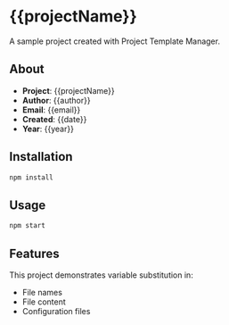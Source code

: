 # {{projectName}}

A sample project created with Project Template Manager.

## About

- **Project**: {{projectName}}
- **Author**: {{author}}
- **Email**: {{email}}
- **Created**: {{date}}
- **Year**: {{year}}

## Installation

```bash
npm install
```

## Usage

```bash
npm start
```

## Features

This project demonstrates variable substitution in:
- File names
- File content
- Configuration files 